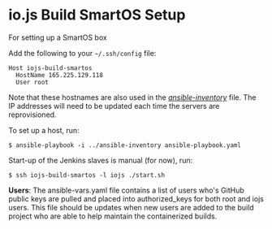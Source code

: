 # io.js Build SmartOS Setup

For setting up a SmartOS box

Add the following to your `~/.ssh/config` file:
```text
Host iojs-build-smartos
  HostName 165.225.129.118
  User root
```


Note that these hostnames are also used in the *[ansible-inventory](http://docs.ansible.com/intro_inventory.html)* file. The IP addresses will need to be updated each 
time the servers are reprovisioned.

To set up a host, run:

```text
$ ansible-playbook -i ../ansible-inventory ansible-playbook.yaml
```

Start-up of the Jenkins slaves is manual (for now), run:

```text
$ ssh iojs-build-smartos -l iojs ./start.sh
``` 

**Users**: The ansible-vars.yaml file contains a list of users who's GitHub public keys are pulled and placed into 
authorized_keys for both root and iojs users. This file should be updates when new users are added to the build project 
who are able to help maintain the containerized builds.
